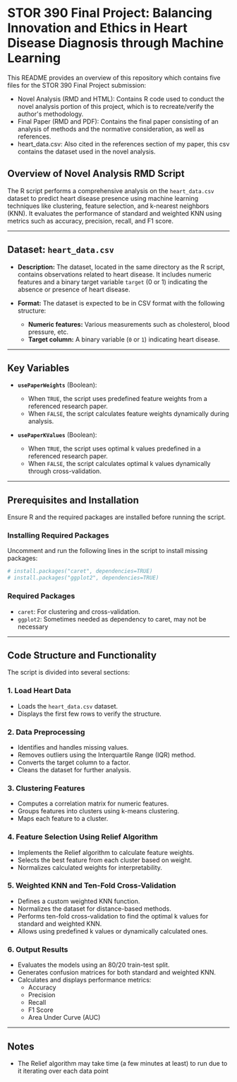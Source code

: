 # STOR 390 Final Project: Balancing Innovation and Ethics in Heart Disease Diagnosis through Machine Learning

This README provides an overview of this repository which contains five files for the STOR 390 Final Project submission:
- Novel Analysis (RMD and HTML): Contains R code used to conduct the novel analysis portion of this project, which is to recreate/verify the author's methodology.
- Final Paper (RMD and PDF): Contains the final paper consisting of an analysis of methods and the normative consideration, as well as references.
- heart_data.csv: Also cited in the references section of my paper, this csv contains the dataset used in the novel analysis.

## Overview of Novel Analysis RMD Script
The R script performs a comprehensive analysis on the `heart_data.csv` dataset to predict heart disease presence using machine learning techniques like clustering, feature selection, and k-nearest neighbors (KNN). It evaluates the performance of standard and weighted KNN using metrics such as accuracy, precision, recall, and F1 score.

---

## Dataset: `heart_data.csv`
- **Description:**
  The dataset, located in the same directory as the R script, contains observations related to heart disease. It includes numeric features and a binary target variable `target` (0 or 1) indicating the absence or presence of heart disease.

- **Format:**
  The dataset is expected to be in CSV format with the following structure:
  - **Numeric features:** Various measurements such as cholesterol, blood pressure, etc.
  - **Target column:** A binary variable (`0` or `1`) indicating heart disease.

---

## Key Variables
- **`usePaperWeights`** (Boolean):
  - When `TRUE`, the script uses predefined feature weights from a referenced research paper.
  - When `FALSE`, the script calculates feature weights dynamically during analysis.

- **`usePaperKValues`** (Boolean):
  - When `TRUE`, the script uses optimal k values predefined in a referenced research paper.
  - When `FALSE`, the script calculates optimal k values dynamically through cross-validation.

---

## Prerequisites and Installation
Ensure R and the required packages are installed before running the script.

### Installing Required Packages
Uncomment and run the following lines in the script to install missing packages:
```r
# install.packages("caret", dependencies=TRUE)
# install.packages("ggplot2", dependencies=TRUE)
```
### Required Packages
- `caret`: For clustering and cross-validation.
- `ggplot2`: Sometimes needed as dependency to caret, may not be necessary

---

## Code Structure and Functionality
The script is divided into several sections:

### 1. Load Heart Data
- Loads the `heart_data.csv` dataset.
- Displays the first few rows to verify the structure.

### 2. Data Preprocessing
- Identifies and handles missing values.
- Removes outliers using the Interquartile Range (IQR) method.
- Converts the target column to a factor.
- Cleans the dataset for further analysis.

### 3. Clustering Features
- Computes a correlation matrix for numeric features.
- Groups features into clusters using k-means clustering.
- Maps each feature to a cluster.

### 4. Feature Selection Using Relief Algorithm
- Implements the Relief algorithm to calculate feature weights.
- Selects the best feature from each cluster based on weight.
- Normalizes calculated weights for interpretability.

### 5. Weighted KNN and Ten-Fold Cross-Validation
- Defines a custom weighted KNN function.
- Normalizes the dataset for distance-based methods.
- Performs ten-fold cross-validation to find the optimal k values for standard and weighted KNN.
- Allows using predefined k values or dynamically calculated ones.

### 6. Output Results
- Evaluates the models using an 80/20 train-test split.
- Generates confusion matrices for both standard and weighted KNN.
- Calculates and displays performance metrics:
  - Accuracy
  - Precision
  - Recall
  - F1 Score
  - Area Under Curve (AUC)

---

## Notes
- The Relief algorithm may take time (a few minutes at least) to run due to it iterating over each data point
